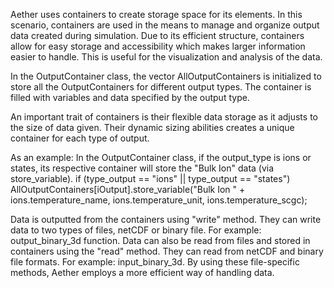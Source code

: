 
Aether uses containers to create storage space for its elements. In 
this scenario, containers are used in the means to manage and organize 
output data created during simulation. Due to its efficient structure, 
containers allow for easy storage and accessibility which makes larger 
information easier to handle. This is useful for the visualization and 
analysis of the data.

In the OutputContainer class, the vector AllOutputContainers is initialized
to store all the OutputContainers for different output types. The container
is filled with variables and data specified by the output type.

An important trait of containers is their flexible data storage as it adjusts 
to the size of data given. Their dynamic sizing abilities creates a unique 
container for each type of output. 

As an example: 
In the OutputContainer class, if the output_type is ions or states, its 
respective container will store the "Bulk Ion" data (via store_variable).
    if (type_output == "ions" || type_output == "states")
        AllOutputContainers[iOutput].store_variable("Bulk Ion " +
                                                    ions.temperature_name,
                                                    ions.temperature_unit,
                                                    ions.temperature_scgc);

Data is outputted from the containers using "write" method. They can write data 
to two types of files, netCDF or binary file. For example: output_binary_3d 
function. Data can also be read from files and stored in containers using 
the "read" method. They can read from netCDF and binary file formats. For 
example: input_binary_3d. By using these file-specific methods, Aether
employs a more efficient way of handling data.
